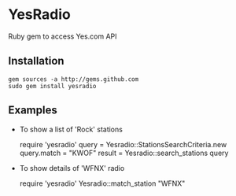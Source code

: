 # YesRadio #

Ruby gem to access Yes.com API

## Installation ##

    gem sources -a http://gems.github.com
    sudo gem install yesradio

## Examples ##

- To show a list of 'Rock' stations

    require 'yesradio'
    query = Yesradio::StationsSearchCriteria.new
    query.match = "KWOF"
    result = Yesradio::search_stations query  

- To show details of 'WFNX' radio

    require 'yesradio'
    Yesradio::match_station "WFNX"
